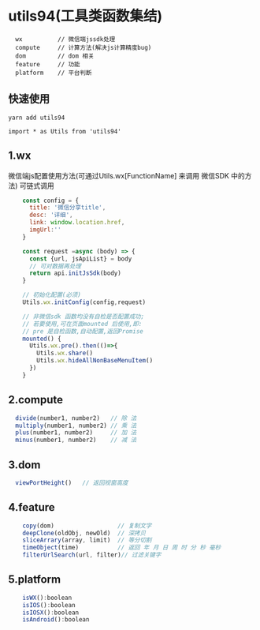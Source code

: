 # utils94(工具类函数集结)
```
  wx          // 微信端jssdk处理
  compute     // 计算方法(解决js计算精度bug)
  dom         // dom 相关
  feature     // 功能
  platform    // 平台判断
```

## 快速使用
```
yarn add utils94 

import * as Utils from 'utils94'

```
  
## 1.wx

  微信端js配置使用方法(可通过Utils.wx[FunctionName] 来调用 微信SDK 中的方法)
  可链式调用

  ```javascript
      const config = {
        title: '微信分享title',
        desc: '详细',
        link: window.location.href,
        imgUrl:''
      }

      const request =async (body) => {
        const {url, jsApiList} = body
        // 可对数据再处理
        return api.initJsSdk(body)
      }

      // 初始化配置(必须)
      Utils.wx.initConfig(config,request)

      // 非微信sdk 函数均没有自检是否配置成功;
      // 若要使用,可在页面mounted 后使用,即: 
      // pre 是自检函数,自动配置,返回Promise
      mounted() {
        Utils.wx.pre().then(()=>{
          Utils.wx.share()
          Utils.wx.hideAllNonBaseMenuItem()
        })
      }
  ```

  ## 2.compute
  ```javascript
    divide(number1, number2)   // 除 法
    multiply(number1, number2) // 乘 法
    plus(number1, number2)     // 加 法
    minus(number1, number2)    // 减 法
  ```

  ## 3.dom
  ```javascript
    viewPortHeight()   // 返回视窗高度
  ```

  ## 4.feature
  ```javascript
      copy(dom)                  // 复制文字 
      deepClone(oldObj, newOld)  // 深拷贝
      sliceArrary(array, limit)  // 等分切割
      timeObject(time)           // 返回 年 月 日 周 时 分 秒 毫秒
      filterUrlSearch(url, filter)// 过滤关键字
  ```

  ## 5.platform
  ```javascript
      isWX():boolean
      isIOS():boolean
      isIOSX():boolean
      isAndroid():boolean
  ```